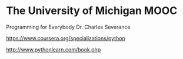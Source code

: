 # The University of Michigan MOOC
Programming for Everybody
Dr. Charles Severance

https://www.coursera.org/specializations/python

http://www.pythonlearn.com/book.php
